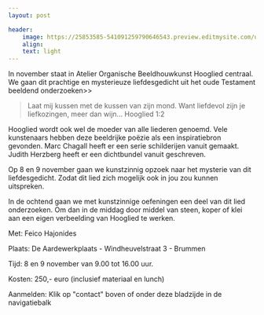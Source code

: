 ```yaml
---
layout: post

header:
    image: https://25853585-541091259790646543.preview.editmysite.com/uploads/2/5/8/5/25853585/verbonden_orig.jpg
    align:
    text: light
---
```



In november staat in Atelier Organische Beeldhouwkunst Hooglied centraal. We gaan dit  prachtige en mysterieuze liefdesgedicht uit het oude Testament beeldend onderzoeken>>

> Laat mij kussen met de kussen van zijn mond. Want liefdevol zijn je liefkozingen, meer dan wijn...
Hooglied 1:2


Hooglied wordt ook wel de moeder van alle liederen genoemd. Vele kunstenaars hebben deze beeldrijke poëzie als een inspiratiebron gevonden. Marc Chagall heeft er een serie schilderijen vanuit gemaakt. Judith Herzberg heeft er een dichtbundel vanuit geschreven.

Op 8 en 9 november gaan we kunstzinnig opzoek naar het mysterie van dit liefdesgedicht. Zodat dit lied zich mogelijk ook in jou zou kunnen uitspreken.

In de ochtend gaan we met kunstzinnige oefeningen een deel van dit lied onderzoeken. Om dan in de middag door middel van steen, koper of klei aan een eigen verbeelding van Hooglied te werken.  

Met: Feico Hajonides

Plaats: De Aardewerkplaats - Windheuvelstraat 3 - Brummen

Tijd: 8 en 9 november van 9.00 tot 16.00 uur.

Kosten: 250,- euro (inclusief materiaal en lunch)

Aanmelden:
Klik op "contact"
boven of onder deze bladzijde in de navigatiebalk
